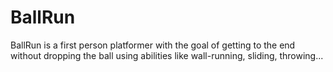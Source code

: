 # BallRun
BallRun is a first person platformer with the goal of getting to the end without dropping the ball using abilities like wall-running, sliding, throwing...

